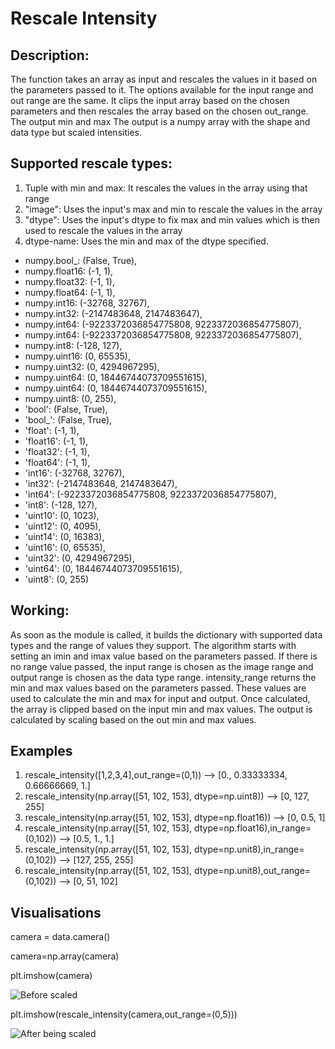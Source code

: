 # Rescale Intensity

## Description:
The function takes an array as input and rescales the values in it based on the parameters passed to it. The options available for the input range and out range are the same. It clips the input array based on the chosen parameters and then rescales the array based on the chosen out_range. The output min and max The output is a numpy array with the shape and data type but scaled intensities. 


## Supported rescale types:

1. Tuple with min and max: It rescales the values in the array using that range
2. "image": Uses the input's max and min to rescale the values in the array
3. "dtype": Uses the input's dtype to fix max and min values which is then used to rescale the values in the array
4. dtype-name: Uses the min and max of the dtype specified. 


* numpy.bool_: (False, True),
* numpy.float16: (-1, 1),
* numpy.float32: (-1, 1),
* numpy.float64: (-1, 1),
* numpy.int16: (-32768, 32767),
* numpy.int32: (-2147483648, 2147483647),
* numpy.int64: (-9223372036854775808, 9223372036854775807),
* numpy.int64: (-9223372036854775808, 9223372036854775807),
* numpy.int8: (-128, 127),
* numpy.uint16: (0, 65535),
* numpy.uint32: (0, 4294967295),
* numpy.uint64: (0, 18446744073709551615),
* numpy.uint64: (0, 18446744073709551615),
* numpy.uint8: (0, 255),
* 'bool': (False, True),
* 'bool_': (False, True),
* 'float': (-1, 1),
* 'float16': (-1, 1),
* 'float32': (-1, 1),
* 'float64': (-1, 1),
* 'int16': (-32768, 32767),
* 'int32': (-2147483648, 2147483647),
* 'int64': (-9223372036854775808, 9223372036854775807),
* 'int8': (-128, 127),
* 'uint10': (0, 1023),
* 'uint12': (0, 4095),
* 'uint14': (0, 16383),
* 'uint16': (0, 65535),
* 'uint32': (0, 4294967295),
* 'uint64': (0, 18446744073709551615),
* 'uint8': (0, 255)


## Working:
As soon as the module is called, it builds the dictionary with supported data types and the range of values they support. The algorithm starts with setting an imin and imax value based on the parameters passed. If there is no range value passed, the input range is chosen as the image range and output range is chosen as the data type range. intensity_range returns the min and max values based on the parameters passed. These values are used to calculate the min and max for input and output. Once calculated, the array is clipped based on the input min and max values. The output is calculated by scaling based on the out min and max values. 

## Examples
1. rescale_intensity([1,2,3,4],out_range=(0,1)) -->  [0., 0.33333334, 0.66666669, 1.]
2. rescale_intensity(np.array([51, 102, 153], dtype=np.uint8)) -->  [0, 127, 255]
3. rescale_intensity(np.array([51, 102, 153], dtype=np.float16)) -->  [0, 0.5, 1]
4. rescale_intensity(np.array([51, 102, 153], dtype=np.float16),in_range=(0,102)) --> [0.5, 1.,  1.]
5. rescale_intensity(np.array([51, 102, 153], dtype=np.unit8),in_range=(0,102)) --> [127, 255, 255]
6. rescale_intensity(np.array([51, 102, 153], dtype=np.unit8),out_range=(0,102)) --> [0, 51, 102]


## Visualisations 

camera = data.camera()

camera=np.array(camera)

plt.imshow(camera)

![Before scaled](https://i.ibb.co/Zc6xvsh/download.png)

plt.imshow(rescale_intensity(camera,out_range=(0,5)))

![After being scaled](https://i.ibb.co/BVnVJMx/download-1.png)
